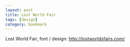 ```yaml
---
layout: post
title: Lost World Fair
tags: [design]
category: bookmark
---
```


Lost World Fair, font / design: <http://lostworldsfairs.com/>
